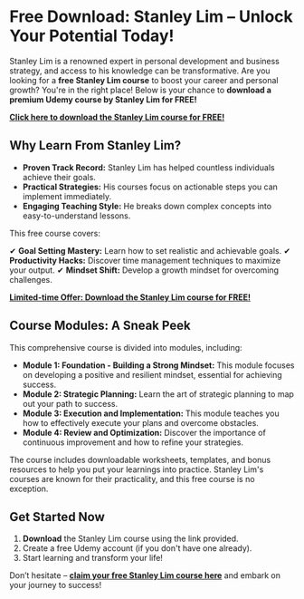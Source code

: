 # Free Download: Stanley Lim – Unlock Your Potential Today!

Stanley Lim is a renowned expert in personal development and business strategy, and access to his knowledge can be transformative. Are you looking for a **free Stanley Lim course** to boost your career and personal growth? You're in the right place! Below is your chance to **download a premium Udemy course by Stanley Lim for FREE!**

[**Click here to download the Stanley Lim course for FREE!**](https://udemywork.com/stanley-lim)

## Why Learn From Stanley Lim?

*   **Proven Track Record:** Stanley Lim has helped countless individuals achieve their goals.
*   **Practical Strategies:** His courses focus on actionable steps you can implement immediately.
*   **Engaging Teaching Style:** He breaks down complex concepts into easy-to-understand lessons.

This free course covers:

✔ **Goal Setting Mastery:** Learn how to set realistic and achievable goals.
✔ **Productivity Hacks:** Discover time management techniques to maximize your output.
✔ **Mindset Shift:** Develop a growth mindset for overcoming challenges.

[**Limited-time Offer: Download the Stanley Lim course for FREE!**](https://udemywork.com/stanley-lim)

## Course Modules: A Sneak Peek

This comprehensive course is divided into modules, including:

*   **Module 1: Foundation - Building a Strong Mindset:** This module focuses on developing a positive and resilient mindset, essential for achieving success.
*   **Module 2: Strategic Planning:** Learn the art of strategic planning to map out your path to success.
*   **Module 3: Execution and Implementation:** This module teaches you how to effectively execute your plans and overcome obstacles.
*   **Module 4: Review and Optimization:** Discover the importance of continuous improvement and how to refine your strategies.

The course includes downloadable worksheets, templates, and bonus resources to help you put your learnings into practice. Stanley Lim's courses are known for their practicality, and this free course is no exception.

## Get Started Now

1.  **Download** the Stanley Lim course using the link provided.
2.  Create a free Udemy account (if you don't have one already).
3.  Start learning and transform your life!

Don’t hesitate – **[claim your free Stanley Lim course here](https://udemywork.com/stanley-lim)** and embark on your journey to success!
